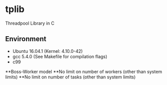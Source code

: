 # tplib
Threadpool Library in C

## Environment
* Ubuntu 16.04.1 (Kernel: 4.10.0-42)
* gcc 5.4.0 (See Makefile for compilation flags)
* c99


**Boss-Worker model
**No limit on number of workers (other than system limits)
**No limit on number of tasks (other than system limits)



